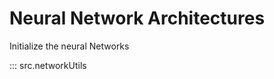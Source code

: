 # Neural Network Architectures

Initialize the neural Networks
<!-- insert function descriptions from networkUtils-->

::: src.networkUtils

```{.python file=src/networkUtils.py}
```
